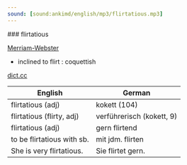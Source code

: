 ```yaml
---
sound: [sound:ankimd/english/mp3/flirtatious.mp3]
---
```


\### flirtatious

[Merriam-Webster](https://www.merriam-webster.com/dictionary/flirtatious)

- inclined to flirt : coquettish

[dict.cc](https://www.dict.cc/flirtatious)

| English        | German       |
| -------------- | ------------ |
| flirtatious (adj) | kokett (104) |
| flirtatious (flirty, adj) | verführerisch (kokett, 9) |
| flirtatious (adj) | gern flirtend |
| to be flirtatious with sb. | mit jdm. flirten |
| She is very flirtatious. | Sie flirtet gern. |
